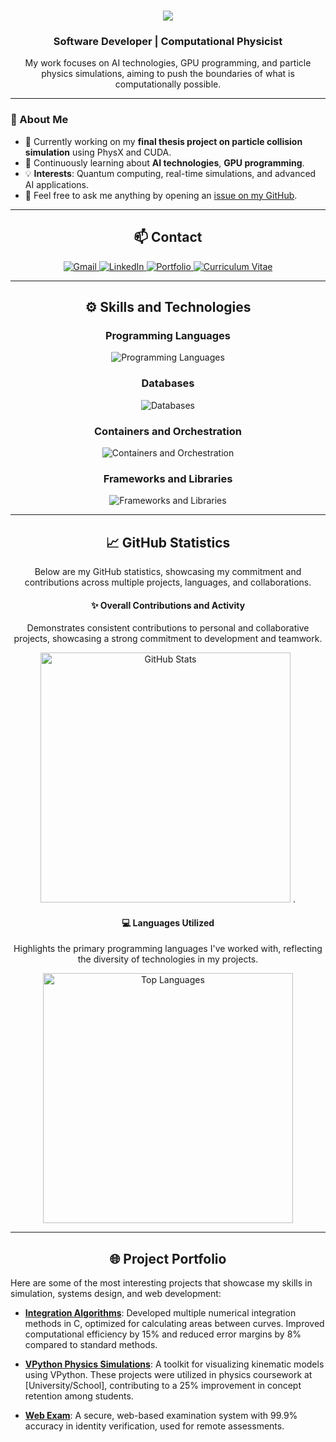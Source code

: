 <h1 align="center">
    <img src="https://readme-typing-svg.herokuapp.com/?font=Righteous&size=35&center=true&vCenter=true&width=500&height=70&duration=4000&lines=Hello!+I'm+Álvaro+👋" />
</h1>

<h3 align="center">Software Developer | Computational Physicist</h3>

<p align="center">
  My work focuses on AI technologies, GPU programming, and particle physics simulations, aiming to push the boundaries of what is computationally possible.
</p>

---

### 🚀 About Me
- 🔭 Currently working on my **final thesis project on particle collision simulation** using PhysX and CUDA.
- 🌱 Continuously learning about **AI technologies**, **GPU programming**.
- 💡 **Interests**: Quantum computing, real-time simulations, and advanced AI applications.
- 💬 Feel free to ask me anything by opening an [issue on my GitHub](https://github.com/SashVqz/SashVqz/issues).

---

<h2 align="center">📫 Contact</h2>

<div align="center">
  <a href="mailto:alvaro.vazquez.1716@gmail.com">
    <img src="https://img.shields.io/badge/Gmail-EA4335?style=for-the-badge&logo=gmail&logoColor=white" alt="Gmail" />
  </a>
  <a href="https://www.linkedin.com/in/álvaro-vázquez-384956323/" target="_blank">
    <img src="https://img.shields.io/badge/LinkedIn-0A66C2?style=for-the-badge&logo=linkedin&logoColor=white" alt="LinkedIn" />
  </a>
  <a href="https://SashVqz.github.io" target="_blank">
     <img src="https://img.shields.io/badge/Portfolio-FF5722?style=for-the-badge&logo=safari&logoColor=white" alt="Portfolio" />
  </a>
  <a href="https://my_cv_url.com" target="_blank">
     <img src="https://img.shields.io/badge/Curriculum-333333?style=for-the-badge&logo=google-drive&logoColor=white" alt="Curriculum Vitae" />
  </a>
</div>

---

<h2 align="center">⚙️ Skills and Technologies</h2>

<div align="center">
    <h3>Programming Languages</h3>
    <img src="https://skillicons.dev/icons?i=c,cpp,cs,java,js,rust,py,r,html,css" alt="Programming Languages"/>

   <h3>Databases</h3>
    <img src="https://skillicons.dev/icons?i=mongodb,mysql,redis,cassandra" alt="Databases"/>

   <h3>Containers and Orchestration</h3>
    <img src="https://skillicons.dev/icons?i=docker,kubernetes" alt="Containers and Orchestration"/>

   <h3>Frameworks and Libraries</h3>
    <img src="https://skillicons.dev/icons?i=nodejs,express,react,nextjs,bootstrap,tailwind" alt="Frameworks and Libraries"/>
</div>

---

<h2 align="center">📈 GitHub Statistics</h2>

<p align="center">Below are my GitHub statistics, showcasing my commitment and contributions across multiple projects, languages, and collaborations.</p>

<div align="center">
    <h4>✨ Overall Contributions and Activity</h4>
    <p>Demonstrates consistent contributions to personal and collaborative projects, showcasing a strong commitment to development and teamwork.</p>
    <img width="400" src="https://github-readme-stats-salesp07.vercel.app/api?username=SashVqz&count_private=true&show_icons=true&theme=react&rank_icon=github&border_radius=10" alt="GitHub Stats">
    .
    <h4>💻 Languages Utilized</h4>
    <p>Highlights the primary programming languages I've worked with, reflecting the diversity of technologies in my projects.</p>
    <img width="400" src="https://github-readme-stats-salesp07.vercel.app/api/top-langs/?username=SashVqz&hide=HTML&langs_count=8&layout=compact&theme=react&border_radius=10&size_weight=0.5&count_weight=0.5&exclude_repo=github-readme-stats" alt="Top Languages">
</div>

---

<h2 align="center">🌐 Project Portfolio</h2>

Here are some of the most interesting projects that showcase my skills in simulation, systems design, and web development:

- [**Integration Algorithms**](https://github.com/SashVqz/IntegrationAlgorithms): Developed multiple numerical integration methods in C, optimized for calculating areas between curves. Improved computational efficiency by 15% and reduced error margins by 8% compared to standard methods.
  
- [**VPython Physics Simulations**](https://github.com/SashVqz/vpythonPhysicsSimulations): A toolkit for visualizing kinematic models using VPython. These projects were utilized in physics coursework at [University/School], contributing to a 25% improvement in concept retention among students.
  
- [**Web Exam**](https://github.com/SashVqz/WebExam): A secure, web-based examination system with 99.9% accuracy in identity verification, used for remote assessments.
